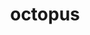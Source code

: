 ---
title: "octopus"
layout: cache
categories: [package, v0.18.1]
meta: {"versions": ["11.4"], "compilers": ["gcc@=7.3.1"], "oss": ["amzn2"], "platforms": ["linux"], "targets": ["aarch64", "graviton2", "x86_64_v3", "x86_64_v4"], "stacks": ["aws-ahug", "aws-ahug-aarch64", "root"], "num_specs": 4, "num_specs_by_stack": {"aws-ahug-aarch64": 2, "root": 4, "aws-ahug": 2}}
spec_details: [{"hash": "2mi4tfstejwusrve7clkc6ireb4ndpth", "compiler": "gcc@=7.3.1", "versions": ["11.4"], "os": "amzn2", "platform": "linux", "target": "graviton2", "variants": ["~arpack", "~cgal", "~cuda", "~debug", "~elpa", "~libvdwxc", "~libyaml", "~likwid", "~metis", "~netcdf", "~nlopt", "~parmetis", "~pfft", "~python", "~scalapack"], "stacks": ["aws-ahug-aarch64", "root"], "size": "-", "tarball": "https://binaries.spack.io/v0.18.1/build_cache/linux-amzn2-graviton2/gcc-7.3.1/octopus-11.4/linux-amzn2-graviton2-gcc-7.3.1-octopus-11.4-2mi4tfstejwusrve7clkc6ireb4ndpth.spack"}, {"hash": "udq5ncuhujafa67ud2hc3jroyh5b2ugv", "compiler": "gcc@=7.3.1", "versions": ["11.4"], "os": "amzn2", "platform": "linux", "target": "aarch64", "variants": ["~arpack", "~cgal", "~cuda", "~debug", "~elpa", "~libvdwxc", "~libyaml", "~likwid", "~metis", "~netcdf", "~nlopt", "~parmetis", "~pfft", "~python", "~scalapack"], "stacks": ["aws-ahug-aarch64", "root"], "size": "-", "tarball": "https://binaries.spack.io/v0.18.1/build_cache/linux-amzn2-aarch64/gcc-7.3.1/octopus-11.4/linux-amzn2-aarch64-gcc-7.3.1-octopus-11.4-udq5ncuhujafa67ud2hc3jroyh5b2ugv.spack"}, {"hash": "xsx653ulq7oq5iltpzltfs2eqwcrt7bg", "compiler": "gcc@=7.3.1", "versions": ["11.4"], "os": "amzn2", "platform": "linux", "target": "x86_64_v3", "variants": ["~arpack", "~cgal", "~cuda", "~debug", "~elpa", "~libvdwxc", "~libyaml", "~likwid", "~metis", "~netcdf", "~nlopt", "~parmetis", "~pfft", "~python", "~scalapack"], "stacks": ["aws-ahug", "root"], "size": "-", "tarball": "https://binaries.spack.io/v0.18.1/build_cache/linux-amzn2-x86_64_v3/gcc-7.3.1/octopus-11.4/linux-amzn2-x86_64_v3-gcc-7.3.1-octopus-11.4-xsx653ulq7oq5iltpzltfs2eqwcrt7bg.spack"}, {"hash": "negjpwxv7657e33p3br26xhlig3bc24x", "compiler": "gcc@=7.3.1", "versions": ["11.4"], "os": "amzn2", "platform": "linux", "target": "x86_64_v4", "variants": ["~arpack", "~cgal", "~cuda", "~debug", "~elpa", "~libvdwxc", "~libyaml", "~likwid", "~metis", "~netcdf", "~nlopt", "~parmetis", "~pfft", "~python", "~scalapack"], "stacks": ["aws-ahug", "root"], "size": "-", "tarball": "https://binaries.spack.io/v0.18.1/build_cache/linux-amzn2-x86_64_v4/gcc-7.3.1/octopus-11.4/linux-amzn2-x86_64_v4-gcc-7.3.1-octopus-11.4-negjpwxv7657e33p3br26xhlig3bc24x.spack"}]
---
